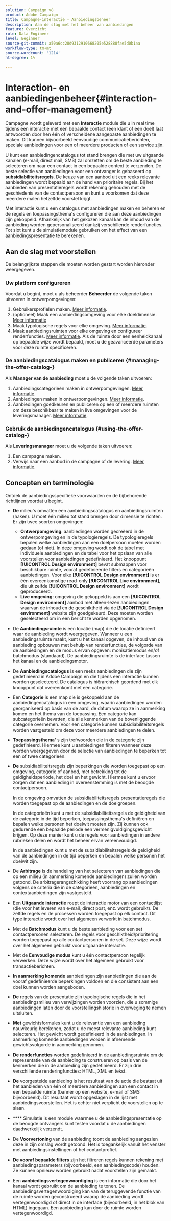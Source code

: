 ```yaml
---
solution: Campaign v8
product: Adobe Campaign
title: Campagne-interactie - Aanbiedingsbeheer
description: Aan de slag met het beheer van aanbiedingen
feature: Overzicht
role: Data Engineer
level: Beginner
source-git-commit: a50a6cc28d9312910668205e528888fae5d0b1aa
workflow-type: tm+mt
source-wordcount: '1214'
ht-degree: 1%

---
```


# Interaction- en aanbiedingenbeheer{#interaction-and-offer-management}

Campagne wordt geleverd met een **Interactie** module die u in real time tijdens een interactie met een bepaalde contact (een klant of een doel) laat antwoorden door hen één of verscheidene aangepaste aanbiedingen te maken. Dit kunnen bijvoorbeeld eenvoudige communicatieberichten, speciale aanbiedingen voor een of meerdere producten of een service zijn.

U kunt een aanbiedingencatalogus tot stand brengen die met uw uitgaande kanalen (e-mail, direct mail, SMS) zal omzetten om de beste aanbieding te selecteren om naar een contact in een bepaalde context te verzenden. De beste selectie van aanbiedingen voor een ontvanger is gebaseerd op **subsidiabiliteitsregels**. De keuze van een aanbod uit een reeks relevante aanbiedingen wordt bepaald aan de hand van prioritaire regels. Bij het aanbieden van presentatieregels wordt rekening gehouden met de geschiedenis van de contactpersoon en kunt u voorkomen dat deze meerdere malen hetzelfde voorstel krijgt.

Met interactie kunt u een catalogus met aanbiedingen maken en beheren en de regels en toepassingsthema&#39;s configureren die aan deze aanbiedingen zijn gekoppeld. Afhankelijk van het gekozen kanaal kan de inhoud van de aanbieding worden gepersonaliseerd dankzij verschillende renderfuncties. Tot slot kunt u de simulatiemodule gebruiken om het effect van een aanbiedingspresentatie te berekenen.

## Aan de slag met voorstellen

De belangrijkste stappen die moeten worden gestart worden hieronder weergegeven.

### Uw platform configureren

Voordat u begint, moet u als beheerder **Beheerder** de volgende taken uitvoeren in ontwerpomgevingen:

1. Gebruikersprofielen maken. [Meer informatie](interaction-operators.md).
1. (optioneel) Maak een aanbiedingsomgeving voor elke doeldimensie. [Meer informatie](interaction-env.md)
1. Maak typologische regels voor elke omgeving. [Meer informatie](interaction-offer.md#offer-presentation).
1. Maak aanbiedingsruimten voor elke omgeving en configureer renderfuncties. [Meer informatie](interaction-offer-spaces.md).
Als de ruimte door een eenheidkanaal op bepaalde wijze wordt bepaald, moet u de geavanceerde parameters voor deze ruimte specificeren.

### De aanbiedingscatalogus maken en publiceren {#managing-the-offer-catalog-}

Als **Manager van de aanbieding** moet u de volgende taken uitvoeren:

1. Aanbiedingscategorieën maken in ontwerpomgevingen. [Meer informatie](interaction-offer-catalog.md#creating-offer-categories).
1. Aanbiedingen maken in ontwerpomgevingen. [Meer informatie](interaction-offer.md).
1. Aanbiedingen goedkeuren en publiceren op een of meerdere ruimten om deze beschikbaar te maken in live omgevingen voor de leveringsmanager. [Meer informatie](interaction-offer.md#approve-offers).

### Gebruik de aanbiedingencatalogus {#using-the-offer-catalog-}

Als **Leveringsmanager** moet u de volgende taken uitvoeren:

1. Een campagne maken.
1. Verwijs naar een aanbod in de campagne of de levering. [Meer informatie](interaction-send-offers.md).


## Concepten en terminologie

Ontdek de aanbiedingsspecifieke voorwaarden en de bijbehorende richtlijnen voordat u begint.

* **De** milieu&#39;s omvatten een aanbiedingscatalogus en aanbiedingsruimten (haken). U moet één milieu tot stand brengen door dimensie te richten.
Er zijn twee soorten omgevingen:

   * **Ontwerpomgeving**: aanbiedingen worden gecreëerd in de ontwerpomgeving en in de typologieregels. De typologieregels bepalen welke aanbiedingen aan een doelpersoon moeten worden gedaan (of niet). In deze omgeving wordt ook de tabel met individuele aanbiedingen en de tabel voor het opslaan van alle voorstellen voor aanbiedingen gedefinieerd. Het knooppunt **[!UICONTROL Design environment]** bevat submappen voor beschikbare ruimte, vooraf gedefinieerde filters en categorieën aanbiedingen. Voor elke **[!UICONTROL Design environment]** is er één overeenkomstige read-only **[!UICONTROL Live environment]**, die uit zelfde **[!UICONTROL Design environment]** wordt geproduceerd.
   * **Live omgeving**: omgeving die gekoppeld is aan een  **[!UICONTROL Design environment]** aanbod met alleen-lezen aanbiedingen waarvan de inhoud en de geschiktheid via de  **[!UICONTROL Design environment]** website zijn goedgekeurd. Deze moeten worden geselecteerd om in een bericht te worden opgenomen.

* De **Aanbiedingsruimte** is een locatie (map) die de locatie definieert waar de aanbieding wordt weergegeven. Wanneer u een aanbiedingsruimte maakt, kunt u het kanaal opgeven, de inhoud van de aanbieding opbouwen met behulp van renderfuncties, de volgorde van de aanbiedingen en de modus ervan opgeven: monisatiemodus en/of batchmodus (standaard). De aanbiedingsruimte is de interface tussen het kanaal en de aanbiedingsmotor.
* De **Aanbiedingscatalogus** is een reeks aanbiedingen die zijn gedefinieerd in Adobe Campaign en die tijdens een interactie kunnen worden geselecteerd. De catalogus is hiërarchisch geordend met elk knooppunt dat overeenkomt met een categorie.
* Een **Categorie** is een map die is gekoppeld aan de aanbiedingencatalogus in een omgeving, waarin aanbiedingen worden georganiseerd op basis van de aard, de datum waarop ze in aanmerking komen en het thema van de toepassing. Een categorie kan subcategorieën bevatten, die alle kenmerken van de bovenliggende categorie overnemen. Voor een categorie kunnen subsidiabiliteitsregels worden vastgesteld om deze voor meerdere aanbiedingen te delen.
* **Toepassingsthema&#39;** s zijn trefwoorden die in de categorie zijn gedefinieerd. Hiermee kunt u aanbiedingen filteren wanneer deze worden weergegeven door de selectie van aanbiedingen te beperken tot een of twee categorieën.
* **De** subsidiabiliteitsregels zijn beperkingen die worden toegepast op een omgeving, categorie of aanbod, met betrekking tot de geldigheidsperiode, het doel en het gewicht. Hiermee kunt u ervoor zorgen dat een aanbieding in overeenstemming is met de beoogde contactpersoon.

   In de omgeving omvatten de subsidiabiliteitsregels presentatieregels die worden toegepast op de aanbiedingen en de doelgroepen.

   In de categorieën kunt u met de subsidiabiliteitsregels de geldigheid van de categorie in de tijd beperken, toepassingsthema&#39;s definiëren en bepalen welke personen het doelwit moeten zijn. Zij kunnen ook gedurende een bepaalde periode een vermenigvuldigingsgewicht krijgen. Op deze manier kunt u de regels voor aanbiedingen in andere rubrieken delen en wordt het beheer ervan vereenvoudigd.

   In de aanbiedingen kunt u met de subsidiabiliteitsregels de geldigheid van de aanbiedingen in de tijd beperken en bepalen welke personen het doelwit zijn.

* De **Arbitrage** is de handeling van het selecteren van aanbiedingen die op een milieu (in aanmerking komende aanbiedingen) zullen worden getoond. De arbitragerangschikking heeft voorrang op aanbiedingen volgens de criteria die in de categorieën, aanbiedingen en contextaanbiedingen zijn vastgesteld.
* Een **Uitgaande interactie** roept de interactie motor van een contactlijst (die voor het leveren van e-mail, direct post, enz. wordt gebruikt). De zelfde regels en de processen worden toegepast op elk contact. Dit type interactie wordt over het algemeen verwerkt in batchmodus.
* Met de **Batchmodus** kunt u de beste aanbieding voor een set contactpersonen selecteren. De regels voor geschiktheid/prioritering worden toegepast op alle contactpersonen in de set. Deze wijze wordt over het algemeen gebruikt voor uitgaande interactie.
* Met de **Eenvoudige modus** kunt u één contactpersoon tegelijk verwerken. Deze wijze wordt over het algemeen gebruikt voor transactieberichten.
* **In aanmerking komende** aanbiedingen zijn aanbiedingen die aan de vooraf gedefinieerde beperkingen voldoen en die consistent aan een doel kunnen worden aangeboden.
* **De** regels van de presentatie zijn typologische regels die in het aanbiedingsmilieu van verwijzingen worden voorzien, die u sommige aanbiedingen laten door de voorstellingshistorie in overweging te nemen uitsluiten.
* **Met** gewichtsformules kunt u de relevantie van een aanbieding nauwkeurig berekenen, zodat u de meest relevante aanbieding kunt selecteren. Het gewicht wordt gedefinieerd in de aanbiedingen. In aanmerking komende aanbiedingen worden in afnemende gewichtsvolgorde in aanmerking genomen.
* **De renderfuncties** worden gedefinieerd in de aanbiedingsruimte om de representatie van de aanbieding te construeren op basis van de kenmerken die in de aanbieding zijn gedefinieerd. Er zijn drie verschillende renderingfuncties: HTML, XML en tekst.
* **De** voorgestelde aanbieding is het resultaat van de actie die bestaat uit het aanbieden van één of meerdere aanbiedingen aan een contact in een bepaalde ruimte (banner op een website, e-mail of SMS bijvoorbeeld). Dit resultaat wordt opgeslagen in de lijst met aanbiedingsvoorstellen. Het is echter niet verplicht de voorstellen op te slaan.
* **** Simulatie is een module waarmee u de aanbiedingspresentatie op de beoogde ontvangers kunt testen voordat u de aanbiedingen daadwerkelijk verzendt.
* De **Voorvertoning** van de aanbieding toont de aanbieding aangezien deze in zijn omslag wordt getoond. Het is toegankelijk vanuit het venster met aanbiedingsinstellingen of het contactprofiel.
* **De vooraf bepaalde filters** zijn het filtreren regels kunnen rekening met aanbiedingsparameters (bijvoorbeeld, een aanbiedingscode) houden. Ze kunnen opnieuw worden gebruikt nadat voorstellen zijn gemaakt.
* Een **aanbiedingsvertegenwoordiging** is een informatie die door het kanaal wordt gebruikt om de aanbieding te tonen. De aanbiedingsvertegenwoordiging kan van de teruggevende functie van de ruimte worden geconstrueerd waarop de aanbieding wordt vertegenwoordigd of direct in de interface (bijvoorbeeld, in het blok van HTML) ingegaan. Een aanbieding kan door de ruimte worden vertegenwoordigd.

